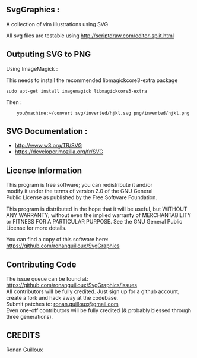 SvgGraphics : 
------------

A collection of vim illustrations using SVG

All svg files are testable using http://scriptdraw.com/editor-split.html

Outputing SVG to PNG
--------------------

Using ImageMagick :

This needs to install the recommended libmagickcore3-extra package
    
    sudo apt-get install imagemagick libmagickcore3-extra

Then :

        you@machine:~/convert svg/inverted/hjkl.svg png/inverted/hjkl.png

SVG Documentation : 
-------------------

* http://www.w3.org/TR/SVG
* https://developer.mozilla.org/fr/SVG


License Information
-------------------

This program is free software; you can redistribute it and/or  
modify it under the terms of version 2.0  of the GNU General  
Public License as published by the Free Software Foundation.  

This program is distributed in the hope that it will be useful, 
but WITHOUT ANY WARRANTY; without even the implied warranty of 
MERCHANTABILITY or FITNESS FOR A PARTICULAR PURPOSE. See the 
GNU General Public License for more details.

You can find a copy of this software here: https://github.com/ronanguilloux/SvgGraphics

Contributing Code
-----------------

The issue queue can be found at: https://github.com/ronanguilloux/SvgGraphics/issues  
All contributors will be fully credited. Just sign up for a github account, create a fork and hack away at the codebase.  
Submit patches to: ronan.guilloux@gmail.com  
Even one-off contributors will be fully credited (& probably blessed through three generations).

CREDITS
-------

Ronan Guilloux


